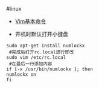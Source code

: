 #linux

- [Vim基本命令](http://linux.chinaunix.net/techdoc/beginner/2009/12/20/1150108.shtml)

- 开机时默认打开小键盘  
```
sudo apt-get install numlockx
 #完成后打开rc.local进行修改
sudo vim /etc/rc.local
 #在最后一行添加内容
if [-x /usr/bin/numlockx ]; then
numlockx on
fi
```